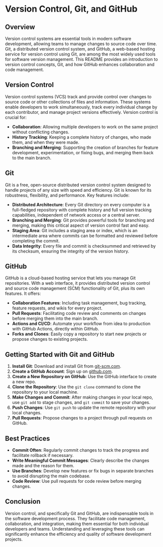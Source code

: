 # Version Control, Git, and GitHub

## Overview
Version control systems are essential tools in modern software development, allowing teams to manage changes to source code over time. Git, a distributed version control system, and GitHub, a web-based hosting service for version control using Git, are among the most widely used tools for software version management. This README provides an introduction to version control concepts, Git, and how GitHub enhances collaboration and code management.

## Version Control
Version control systems (VCS) track and provide control over changes to source code or other collections of files and information. These systems enable developers to work simultaneously, track every individual change by each contributor, and manage project versions effectively. Version control is crucial for:
- **Collaboration**: Allowing multiple developers to work on the same project without conflicting changes.
- **History Tracking**: Keeping a complete history of changes, who made them, and when they were made.
- **Branching and Merging**: Supporting the creation of branches for feature development, experimentation, or fixing bugs, and merging them back to the main branch.

## Git
Git is a free, open-source distributed version control system designed to handle projects of any size with speed and efficiency. Git is known for its robustness, flexibility, and performance. Key features include:
- **Distributed Architecture**: Every Git directory on every computer is a full-fledged repository with complete history and full version tracking capabilities, independent of network access or a central server.
- **Branching and Merging**: Git provides powerful tools for branching and merging, making this critical aspect of version control fast and easy.
- **Staging Area**: Git includes a staging area or index, which is an intermediate area where commits can be formatted and reviewed before completing the commit.
- **Data Integrity**: Every file and commit is checksummed and retrieved by its checksum, ensuring the integrity of the version history.

## GitHub
GitHub is a cloud-based hosting service that lets you manage Git repositories. With a web interface, it provides distributed version control and source code management (SCM) functionality of Git, plus its own features. It offers:
- **Collaboration Features**: Including task management, bug tracking, feature requests, and wikis for every project.
- **Pull Requests**: Facilitating code review and comments on changes before merging them into the main branch.
- **Actions and CI/CD**: Automate your workflow from idea to production with GitHub Actions, directly within GitHub.
- **Forks and Clones**: Easily copy a repository to start new projects or propose changes to existing projects.

## Getting Started with Git and GitHub
1. **Install Git**: Download and install Git from [git-scm.com](https://git-scm.com/).
2. **Create a GitHub Account**: Sign up on [github.com](https://github.com/).
3. **Create a New Repository on GitHub**: Use the GitHub interface to create a new repo.
4. **Clone the Repository**: Use the `git clone` command to clone the repository to your local machine.
5. **Make Changes and Commit**: After making changes in your local repo, use `git add` to stage changes, and `git commit` to save your changes.
6. **Push Changes**: Use `git push` to update the remote repository with your local changes.
7. **Pull Requests**: Propose changes to a project through pull requests on GitHub.

## Best Practices
- **Commit Often**: Regularly commit changes to track the progress and facilitate rollback if necessary.
- **Write Meaningful Commit Messages**: Clearly describe the changes made and the reason for them.
- **Use Branches**: Develop new features or fix bugs in separate branches to avoid disrupting the main codebase.
- **Code Review**: Use pull requests for code review before merging changes.

## Conclusion
Version control, and specifically Git and GitHub, are indispensable tools in the software development process. They facilitate code management, collaboration, and integration, making them essential for both individual developers and teams. Understanding and leveraging these tools can significantly enhance the efficiency and quality of software development projects.